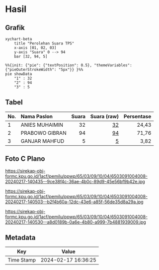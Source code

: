 # Hasil

## Grafik

```mermaid
xychart-beta
    title "Perolehan Suara TPS"
    x-axis [01, 02, 03]
    y-axis "Suara" 0 --> 94
    bar [32, 94, 5]
```

```mermaid
%%{init: {"pie": {"textPosition": 0.5}, "themeVariables": {"pieOuterStrokeWidth": "5px"}} }%%
pie showData
    "1" : 32
    "2" : 94
    "3" : 5
```

## Tabel

| No. | Nama Paslon    | Suara | Suara (raw) | Persentase |
|:--- |:-------------- | -----:| -----------:| ----------:|
| 1   | ANIES MUHAIMIN | 32    | [32][p-1]   | 24,43      |
| 2   | PRABOWO GIBRAN | 94    | [94][p-2]   | 71,76      |
| 3   | GANJAR MAHFUD  | 5     | [5][p-3]    | 3,82       |


[p-1]: https://github.com/gigit-pemilu/pemilu-2024-65-kalimantan-utara/blob/main/pilpres/hitung-suara/sub/65-kalimantan-utara/sub/03-nunukan/sub/09-nunukan-selatan/sub/1004-tanjung-harapan/sub/008-tps/sub/paslon-1.txt
[p-2]: https://github.com/gigit-pemilu/pemilu-2024-65-kalimantan-utara/blob/main/pilpres/hitung-suara/sub/65-kalimantan-utara/sub/03-nunukan/sub/09-nunukan-selatan/sub/1004-tanjung-harapan/sub/008-tps/sub/paslon-2.txt
[p-3]: https://github.com/gigit-pemilu/pemilu-2024-65-kalimantan-utara/blob/main/pilpres/hitung-suara/sub/65-kalimantan-utara/sub/03-nunukan/sub/09-nunukan-selatan/sub/1004-tanjung-harapan/sub/008-tps/sub/paslon-3.txt

## Foto C Plano

https://sirekap-obj-formc.kpu.go.id/1acf/pemilu/ppwp/65/03/09/10/04/6503091004008-20240217-140435--9ce38f4c-36ae-4b0c-89d9-45e56bf9b42e.jpg

https://sirekap-obj-formc.kpu.go.id/1acf/pemilu/ppwp/65/03/09/10/04/6503091004008-20240217-140503--b2f4b60a-12dc-43e6-a85f-56de35d8a29a.jpg

https://sirekap-obj-formc.kpu.go.id/1acf/pemilu/ppwp/65/03/09/10/04/6503091004008-20240217-140530--a8d0189b-0a6e-4b80-a999-7b4881939009.jpg


## Metadata

| Key        | Value               |
| ---------- | ------------------- |
| Time Stamp | 2024-02-17 16:36:25 |



